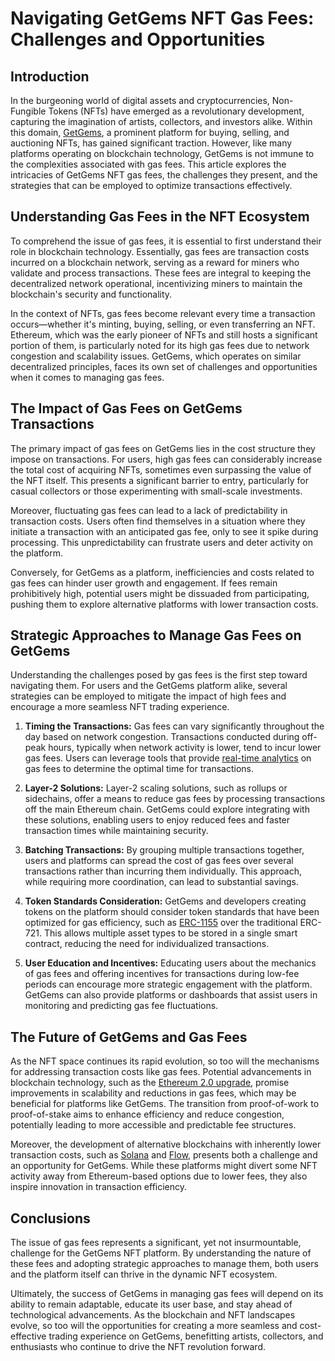 # Navigating GetGems NFT Gas Fees: Challenges and Opportunities

## Introduction

In the burgeoning world of digital assets and cryptocurrencies, Non-Fungible Tokens (NFTs) have emerged as a revolutionary development, capturing the imagination of artists, collectors, and investors alike. Within this domain, [GetGems](https://www.getgems.io/), a prominent platform for buying, selling, and auctioning NFTs, has gained significant traction. However, like many platforms operating on blockchain technology, GetGems is not immune to the complexities associated with gas fees. This article explores the intricacies of GetGems NFT gas fees, the challenges they present, and the strategies that can be employed to optimize transactions effectively.

## Understanding Gas Fees in the NFT Ecosystem

To comprehend the issue of gas fees, it is essential to first understand their role in blockchain technology. Essentially, gas fees are transaction costs incurred on a blockchain network, serving as a reward for miners who validate and process transactions. These fees are integral to keeping the decentralized network operational, incentivizing miners to maintain the blockchain's security and functionality.

In the context of NFTs, gas fees become relevant every time a transaction occurs—whether it's minting, buying, selling, or even transferring an NFT. Ethereum, which was the early pioneer of NFTs and still hosts a significant portion of them, is particularly noted for its high gas fees due to network congestion and scalability issues. GetGems, which operates on similar decentralized principles, faces its own set of challenges and opportunities when it comes to managing gas fees.

## The Impact of Gas Fees on GetGems Transactions

The primary impact of gas fees on GetGems lies in the cost structure they impose on transactions. For users, high gas fees can considerably increase the total cost of acquiring NFTs, sometimes even surpassing the value of the NFT itself. This presents a significant barrier to entry, particularly for casual collectors or those experimenting with small-scale investments.

Moreover, fluctuating gas fees can lead to a lack of predictability in transaction costs. Users often find themselves in a situation where they initiate a transaction with an anticipated gas fee, only to see it spike during processing. This unpredictability can frustrate users and deter activity on the platform.

Conversely, for GetGems as a platform, inefficiencies and costs related to gas fees can hinder user growth and engagement. If fees remain prohibitively high, potential users might be dissuaded from participating, pushing them to explore alternative platforms with lower transaction costs.

## Strategic Approaches to Manage Gas Fees on GetGems

Understanding the challenges posed by gas fees is the first step toward navigating them. For users and the GetGems platform alike, several strategies can be employed to mitigate the impact of high fees and encourage a more seamless NFT trading experience.

1. **Timing the Transactions:** Gas fees can vary significantly throughout the day based on network congestion. Transactions conducted during off-peak hours, typically when network activity is lower, tend to incur lower gas fees. Users can leverage tools that provide [real-time analytics](https://etherscan.io/gastracker) on gas fees to determine the optimal time for transactions.

2. **Layer-2 Solutions:** Layer-2 scaling solutions, such as rollups or sidechains, offer a means to reduce gas fees by processing transactions off the main Ethereum chain. GetGems could explore integrating with these solutions, enabling users to enjoy reduced fees and faster transaction times while maintaining security.

3. **Batching Transactions:** By grouping multiple transactions together, users and platforms can spread the cost of gas fees over several transactions rather than incurring them individually. This approach, while requiring more coordination, can lead to substantial savings.

4. **Token Standards Consideration:** GetGems and developers creating tokens on the platform should consider token standards that have been optimized for gas efficiency, such as [ERC-1155](https://eips.ethereum.org/EIPS/eip-1155) over the traditional ERC-721. This allows multiple asset types to be stored in a single smart contract, reducing the need for individualized transactions.

5. **User Education and Incentives:** Educating users about the mechanics of gas fees and offering incentives for transactions during low-fee periods can encourage more strategic engagement with the platform. GetGems can also provide platforms or dashboards that assist users in monitoring and predicting gas fee fluctuations.

## The Future of GetGems and Gas Fees

As the NFT space continues its rapid evolution, so too will the mechanisms for addressing transaction costs like gas fees. Potential advancements in blockchain technology, such as the [Ethereum 2.0 upgrade](https://ethereum.org/en/eth2/), promise improvements in scalability and reductions in gas fees, which may be beneficial for platforms like GetGems. The transition from proof-of-work to proof-of-stake aims to enhance efficiency and reduce congestion, potentially leading to more accessible and predictable fee structures.

Moreover, the development of alternative blockchains with inherently lower transaction costs, such as [Solana](https://solana.com/) and [Flow](https://www.onflow.org/), presents both a challenge and an opportunity for GetGems. While these platforms might divert some NFT activity away from Ethereum-based options due to lower fees, they also inspire innovation in transaction efficiency.

## Conclusions

The issue of gas fees represents a significant, yet not insurmountable, challenge for the GetGems NFT platform. By understanding the nature of these fees and adopting strategic approaches to manage them, both users and the platform itself can thrive in the dynamic NFT ecosystem.

Ultimately, the success of GetGems in managing gas fees will depend on its ability to remain adaptable, educate its user base, and stay ahead of technological advancements. As the blockchain and NFT landscapes evolve, so too will the opportunities for creating a more seamless and cost-effective trading experience on GetGems, benefitting artists, collectors, and enthusiasts who continue to drive the NFT revolution forward.